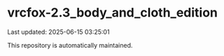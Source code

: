 # vrcfox-2.3_body_and_cloth_edition

Last updated: 2025-06-15 03:25:01

This repository is automatically maintained.
